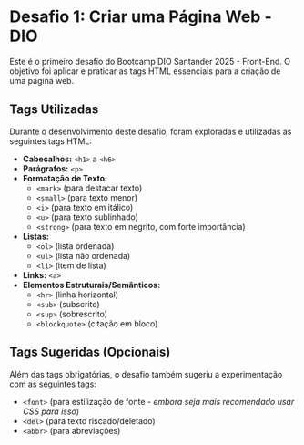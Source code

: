 # Desafio 1: Criar uma Página Web - DIO

Este é o primeiro desafio do Bootcamp DIO Santander 2025 - Front-End. O objetivo foi aplicar e praticar as tags HTML essenciais para a criação de uma página web.

## Tags Utilizadas

Durante o desenvolvimento deste desafio, foram exploradas e utilizadas as seguintes tags HTML:

* **Cabeçalhos:** `<h1>` a `<h6>`
* **Parágrafos:** `<p>`
* **Formatação de Texto:**
    * `<mark>` (para destacar texto)
    * `<small>` (para texto menor)
    * `<i>` (para texto em itálico)
    * `<u>` (para texto sublinhado)
    * `<strong>` (para texto em negrito, com forte importância)
* **Listas:**
    * `<ol>` (lista ordenada)
    * `<ul>` (lista não ordenada)
    * `<li>` (item de lista)
* **Links:** `<a>`
* **Elementos Estruturais/Semânticos:**
    * `<hr>` (linha horizontal)
    * `<sub>` (subscrito)
    * `<sup>` (sobrescrito)
    * `<blockquote>` (citação em bloco)

## Tags Sugeridas (Opcionais)

Além das tags obrigatórias, o desafio também sugeriu a experimentação com as seguintes tags:

* `<font>` (para estilização de fonte - *embora seja mais recomendado usar CSS para isso*)
* `<del>` (para texto riscado/deletado)
* `<abbr>` (para abreviações)


